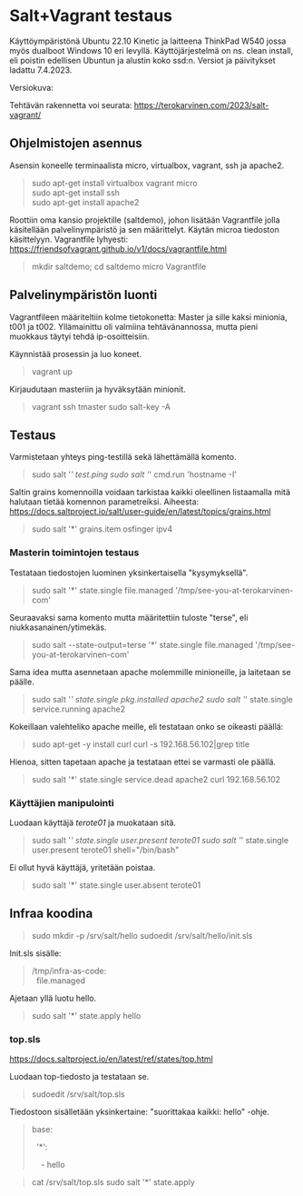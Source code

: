 # Salt+Vagrant testaus
Käyttöympäristönä Ubuntu 22.10 Kinetic ja laitteena ThinkPad W540 jossa myös dualboot Windows 10 eri levyllä.
Käyttöjärjestelmä on ns. clean install, eli poistin edellisen Ubuntun ja alustin koko ssd:n.
Versiot ja päivitykset ladattu 7.4.2023.

Versiokuva:

Tehtävän rakennetta voi seurata: https://terokarvinen.com/2023/salt-vagrant/
## Ohjelmistojen asennus

Asensin koneelle terminaalista micro, virtualbox, vagrant, ssh ja apache2.
> sudo apt-get install virtualbox vagrant micro  
> sudo apt-get install ssh  
> sudo apt-get install apache2

Roottiin oma kansio projektille (saltdemo), johon lisätään Vagrantfile jolla käsitellään palvelinympäristö ja sen määrittelyt. Käytän microa tiedoston käsittelyyn.
Vagrantfile lyhyesti: https://friendsofvagrant.github.io/v1/docs/vagrantfile.html
> mkdir saltdemo; cd saltdemo
> micro Vagrantfile

## Palvelinympäristön luonti
Vagrantfileen määriteltiin kolme tietokonetta: Master ja sille kaksi minionia, t001 ja t002.
Yllämainittu oli valmiina tehtävänannossa, mutta pieni muokkaus täytyi tehdä ip-osoitteisiin.

Käynnistää prosessin ja luo koneet.
> vagrant up

Kirjaudutaan masteriin ja hyväksytään minionit.
> vagrant ssh tmaster
> sudo salt-key -A
> 
## Testaus
Varmistetaan yhteys ping-testillä sekä lähettämällä komento.
> sudo salt '*' test.ping
> sudo salt '*' cmd.run 'hostname -I'

Saltin grains komennoilla voidaan tarkistaa kaikki oleellinen listaamalla mitä halutaan tietää komennon parametreiksi.
Aiheesta:  https://docs.saltproject.io/salt/user-guide/en/latest/topics/grains.html
> sudo salt '*' grains.item osfinger ipv4
### Masterin toimintojen testaus
Testataan tiedostojen luominen yksinkertaisella "kysymyksellä".
> sudo salt '*' state.single file.managed '/tmp/see-you-at-terokarvinen-com'

Seuraavaksi sama komento mutta määritettiin tuloste "terse", eli niukkasanainen/ytimekäs.
> sudo salt --state-output=terse '*' state.single file.managed '/tmp/see-you-at-terokarvinen-com'

Sama idea mutta asennetaan apache molemmille minioneille, ja laitetaan se päälle.
> sudo salt '*' state.single pkg.installed apache2
> sudo salt '*' state.single service.running apache2

Kokeillaan valehteliko apache meille, eli testataan onko se oikeasti päällä:
> sudo apt-get -y install curl
> curl -s 192.168.56.102|grep title

Hienoa, sitten tapetaan apache ja testataan ettei se varmasti ole päällä.
> sudo salt '*' state.single service.dead apache2
> curl 192.168.56.102

### Käyttäjien manipulointi

Luodaan käyttäjä *terote01* ja muokataan sitä.
> sudo salt '*' state.single user.present terote01
> sudo salt '*' state.single user.present terote01 shell="/bin/bash"

Ei ollut hyvä käyttäjä, yritetään poistaa.
> sudo salt '*' state.single user.absent terote01

## Infraa koodina

> sudo mkdir -p /srv/salt/hello
> sudoedit /srv/salt/hello/init.sls

Init.sls sisälle:
> /tmp/infra-as-code:  
> &nbsp;&nbsp;file.managed

Ajetaan yllä luotu hello.
> sudo salt '*' state.apply hello

### top.sls
https://docs.saltproject.io/en/latest/ref/states/top.html

Luodaan top-tiedosto ja testataan se.
> sudoedit /srv/salt/top.sls

Tiedostoon sisälletään yksinkertaine: "suorittakaa kaikki: hello" -ohje.

> base:
> 
> &nbsp;&nbsp;'*':
> 
> &nbsp;&nbsp;&nbsp;&nbsp;- hello


> cat /srv/salt/top.sls
> sudo salt '*' state.apply
